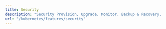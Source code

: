 ```yaml
---
title: Security
description: "Security Provision, Upgrade, Monitor, Backup & Recovery, Failure Detection, Data Protection for Elasticsearch Databases in Kubernetes on Public and Private Cloud"
url: "/kubernetes/features/security"
---
```

